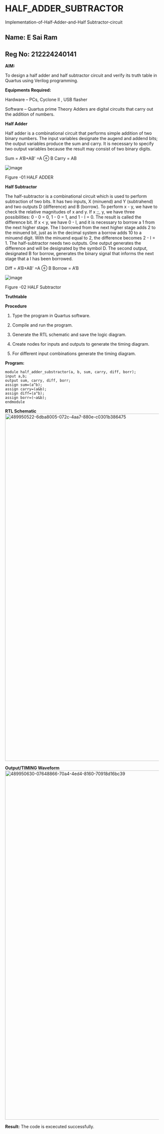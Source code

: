 # HALF_ADDER_SUBTRACTOR

Implementation-of-Half-Adder-and-Half Subtractor-circuit

## Name: E Sai Ram 
## Reg No: 212224240141

**AIM:**

To design a half adder and half subtractor circuit and verify its truth table in Quartus using Verilog programming.

**Equipments Required:**

Hardware – PCs, Cyclone II , USB flasher 

Software – Quartus prime Theory Adders are digital circuits that carry out the addition of numbers.

**Half Adder**

Half adder is a combinational circuit that performs simple addition of two binary numbers. The input variables designate the augend and addend bits; the output variables produce the sum and carry. It is necessary to specify two output variables because the result may consist of two binary digits.

Sum = A’B+AB’ =A ⊕ B Carry = AB

![image](https://github.com/naavaneetha/HALF_ADDER_SUBTRACTOR/assets/154305477/bd4a0b2c-cdbc-4184-ab08-81578f121e1f)

Figure -01 HALF ADDER

**Half Subtractor**

The half-subtractor is a combinational circuit which is used to perform subtraction of two bits. It has two inputs, X (minuend) and Y (subtrahend) and two outputs D (difference) and B (borrow). To perform x - y, we have to check the relative magnitudes of x and y. If x ;;, y, we have three possibilities: 0 - 0 = 0, 1 - 0 = 1, and 1 - I = 0. The result is called the difference bit. If x < y, we have 0 - I, and it is necessary to borrow a 1 from the next higher stage. The I borrowed from the next higher stage adds 2 to the minuend bit, just as in the decimal system a borrow adds 10 to a minuend digit. With the minuend equal to 2, the difference becomes 2 - I = 1. The half-subtractor needs two outputs. One output generates the difference and will be designated by the symbol D. The second output, designated B for borrow, generates the binary signal that informs the next stage that a I has been borrowed. 

Diff = A’B+AB’ =A ⊕ B
Borrow = A’B

 ![image](https://github.com/naavaneetha/HALF_ADDER_SUBTRACTOR/assets/154305477/d76b099c-513f-4e7c-843a-e2fd028a531a)

Figure -02 HALF Subtractor

**Truthtable**

**Procedure**

1.	Type the program in Quartus software.

2.	Compile and run the program.

3.	Generate the RTL schematic and save the logic diagram.

4.	Create nodes for inputs and outputs to generate the timing diagram.

5.	For different input combinations generate the timing diagram.


**Program:**
```
module half_adder_substractor(a, b, sum, carry, diff, borr);
input a,b;
output sum, carry, diff, borr;
assign sum=(a^b);
assign carry=(a&b); 
assign diff=(a^b);
assign borr=(~a&b);
endmodule
```

**RTL Schematic**
<img width="1920" height="1135" alt="489950522-6dba8005-072c-4aa7-880e-c0301b386475" src="https://github.com/user-attachments/assets/216b9c69-85a9-45ce-8c9c-19ff7fec3fe3" />


**Output/TIMING Waveform**
<img width="1920" height="1141" alt="489950630-07648866-70a4-4ed4-8160-70918d16bc39" src="https://github.com/user-attachments/assets/d46aef15-b59c-4cdf-ad4f-943a6d501c06" />


**Result:**
The code is excecuted successfully.
